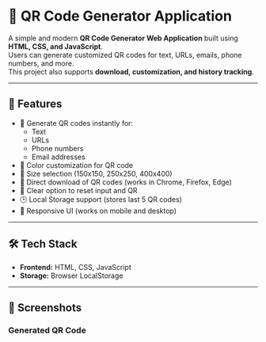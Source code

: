 # 📱 QR Code Generator Application

A simple and modern **QR Code Generator Web Application** built using **HTML, CSS, and JavaScript**.  
Users can generate customized QR codes for text, URLs, emails, phone numbers, and more.  
This project also supports **download, customization, and history tracking**.

---

## 🚀 Features

- 🔹 Generate QR codes instantly for:
  - Text
  - URLs
  - Phone numbers
  - Email addresses
- 🎨 Color customization for QR code
- 📏 Size selection (150x150, 250x250, 400x400)
- 💾 Direct download of QR codes (works in Chrome, Firefox, Edge)
- 🧹 Clear option to reset input and QR
- 🕒 Local Storage support (stores last 5 QR codes)
- 📱 Responsive UI (works on mobile and desktop)

---

## 🛠️ Tech Stack

- **Frontend:** HTML, CSS, JavaScript  
- **Storage:** Browser LocalStorage  

---

## 📸 Screenshots


### Generated QR Code
